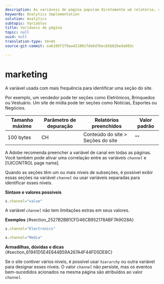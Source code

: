 ```yaml
---
description: As variáveis de página populam diretamente um relatório, como pageName, Propriedades de lista, Variáveis de lista, entre outros.
keywords: Analytics Implementation
solution: Analytics
subtopic: Variables
title: Variáveis de página
topic: null
uuid: null
translation-type: tm+mt
source-git-commit: ea6109f2f9aa421001fde6d7bec65b82beda883c

---
```



# marketing

A variável usada com mais frequência para identificar uma seção do site.

<!-- 

channel.xml

 -->

Por exemplo, um vendedor pode ter seções como Eletrônicos, Brinquedos ou Vestuário. Um site de mídia pode ter seções como Notícias, Esportes ou Negócios.

| Tamanho máximo | Parâmetro de depuração | Relatórios preenchidos | Valor padrão |
|---|---|---|---|
| 100 bytes | CH | Conteúdo do site &gt; Seções do site | "" |

A Adobe recomenda preencher a variável de canal em todas as páginas. Você também pode ativar uma correlação entre as variáveis *`channel`* e [!UICONTROL page name].

Quando as seções têm um ou mais níveis de subseções, é possível exibir essas seções na variável *`channel`* ou usar variáveis separadas para identificar esses níveis.

**Sintaxe e valores possíveis**

```js
s.channel="value"
```

A variável *`channel`* não tem limitações extras em seus valores.

**Exemplos** {#section_2527B2BB1CFD46CB952178ABF7A9028A}

```js
s.channel="Electronics"
```

```js
s.channel="Media"
```

**Armadilhas, dúvidas e dicas** {#section_61941D5E4E644B59A267A4F44FD5DE8C}

Se o site contiver vários níveis, é possível usar *`hierarchy`* ou outra variável para designar esses níveis. O valor *`channel`* não persiste, mas os eventos bem-sucedidos acionados na mesma página são atribuídos ao valor *`channel`*.
